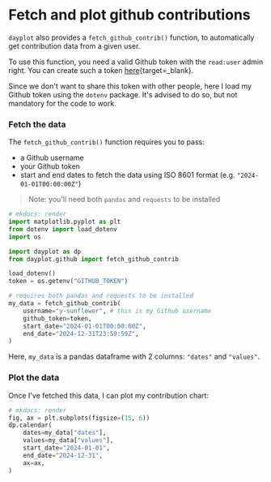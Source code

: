 # Fetch and plot github contributions

`dayplot` also provides a `fetch_github_contrib()` function, to automatically get contribution data from a given user.

To use this function, you need a valid Github token with the `read:user` admin right. You can create such a token [here](https://github.com/settings/tokens){target=\_blank}.

Since we don't want to share this token with other people, here I load my Github token using the `dotenv` package. It's advised to do so, but not mandatory for the code to work.

### Fetch the data

The `fetch_github_contrib()` function requires you to pass:

- a Github username
- your Github token
- start and end dates to fetch the data using ISO 8601 format (e.g. `"2024-01-01T00:00:00Z"`)

> Note: you'll need both `pandas` and `requests` to be installed

```py
# mkdocs: render
import matplotlib.pyplot as plt
from dotenv import load_dotenv
import os

import dayplot as dp
from dayplot.github import fetch_github_contrib

load_dotenv()
token = os.getenv("GITHUB_TOKEN")

# requires both pandas and requests to be installed
my_data = fetch_github_contrib(
    username="y-sunflower", # this is my Github username
    github_token=token,
    start_date="2024-01-01T00:00:00Z",
    end_date="2024-12-31T23:59:59Z",
)
```

Here, `my_data` is a pandas dataframe with 2 columns: `"dates"` and `"values"`.

### Plot the data

Once I've fetched this data, I can plot my contribution chart:

```py
# mkdocs: render
fig, ax = plt.subplots(figsize=(15, 6))
dp.calendar(
    dates=my_data["dates"],
    values=my_data["values"],
    start_date="2024-01-01",
    end_date="2024-12-31",
    ax=ax,
)
```

